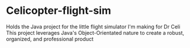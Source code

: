 # Celicopter-flight-sim
Holds the Java project for the little flight simulator I'm making for Dr Celi
This project leverages Java's Object-Orientated nature to create a robust, organized, and professional product
